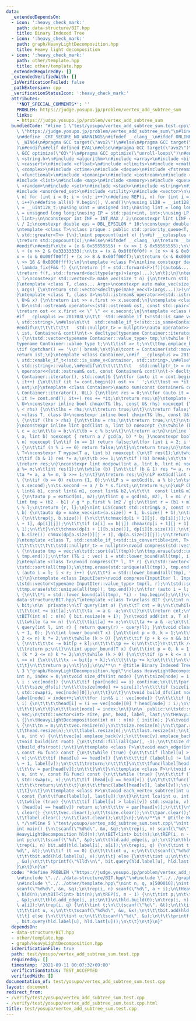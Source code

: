 ```yaml
---
data:
  _extendedDependsOn:
  - icon: ':heavy_check_mark:'
    path: data-structure/BIT.hpp
    title: Binary Indexed Tree
  - icon: ':heavy_check_mark:'
    path: graph/HeavyLightDecomposition.hpp
    title: Heavy light decomposition
  - icon: ':heavy_check_mark:'
    path: other/template.hpp
    title: other/template.hpp
  _extendedRequiredBy: []
  _extendedVerifiedWith: []
  _isVerificationFailed: false
  _pathExtension: cpp
  _verificationStatusIcon: ':heavy_check_mark:'
  attributes:
    '*NOT_SPECIAL_COMMENTS*': ''
    PROBLEM: https://judge.yosupo.jp/problem/vertex_add_subtree_sum
    links:
    - https://judge.yosupo.jp/problem/vertex_add_subtree_sum
  bundledCode: "#line 1 \"test/yosupo/vertex_add_subtree_sum.test.cpp\"\n#define PROBLEM\
    \ \"https://judge.yosupo.jp/problem/vertex_add_subtree_sum\"\n#line 2 \"other/template.hpp\"\
    \n#define _CRT_SECURE_NO_WARNINGS\n#ifndef __clang__\n#ifdef ONLINE_JUDGE\n#ifdef\
    \ _WIN64\n#pragma GCC target(\"avx2\")\n#else\n#pragma GCC target(\"avx512f\"\
    )\n#endif\n#elif defined EVAL\n#else\n#pragma GCC target(\"avx2\")\n#endif\n#pragma\
    \ GCC optimize(\"O3\")\n#pragma GCC optimize(\"unroll-loops\")\n#endif\n#include\
    \ <string.h>\n#include <algorithm>\n#include <array>\n#include <bitset>\n#include\
    \ <cassert>\n#include <cfloat>\n#include <climits>\n#include <cmath>\n#include\
    \ <complex>\n#include <ctime>\n#include <deque>\n#include <fstream>\n#include\
    \ <functional>\n#include <iomanip>\n#include <iostream>\n#include <iterator>\n\
    #include <list>\n#include <map>\n#include <memory>\n#include <queue>\n#include\
    \ <random>\n#include <set>\n#include <stack>\n#include <string>\n#include <unordered_map>\n\
    #include <unordered_set>\n#include <utility>\n#include <vector>\n\n#define rep(i,\
    \ n) for (int i = 0; i < (n); i++)\n#define REP(i, n) for (int i = 1; i <= (n);\
    \ i++)\n#define all(V) V.begin(), V.end()\n\nusing i128 = __int128_t;\nusing u128\
    \ = __uint128_t;\nusing uint = unsigned int;\nusing lint = long long;\nusing ulint\
    \ = unsigned long long;\nusing IP = std::pair<int, int>;\nusing LP = std::pair<lint,\
    \ lint>;\n\nconstexpr int INF = INT_MAX / 2;\nconstexpr lint LINF = LLONG_MAX\
    \ / 2;\nconstexpr double eps = DBL_EPSILON * 10;\nconstexpr double PI = 3.141592653589793238462643383279;\n\
    \ntemplate <class T>\nclass prique : public std::priority_queue<T, std::vector<T>,\
    \ std::greater<T>> {\n};\nint popcount(uint x) {\n#if __cplusplus >= 202002L\n\
    \treturn std::popcount(x);\n#else\n#ifndef __clang__\n\treturn __builtin_popcount(x);\n\
    #endif\n#endif\n\tx = (x & 0x55555555) + (x >> 1 & 0x55555555);\n\tx = (x & 0x33333333)\
    \ + (x >> 2 & 0x33333333);\n\tx = (x & 0x0f0f0f0f) + (x >> 4 & 0x0f0f0f0f);\n\t\
    x = (x & 0x00ff00ff) + (x >> 8 & 0x00ff00ff);\n\treturn (x & 0x0000ffff) + (x\
    \ >> 16 & 0x0000ffff);\n}\ntemplate <class F>\ninline constexpr decltype(auto)\
    \ lambda_fix(F&& f) {\n\treturn [f = std::forward<F>(f)](auto&&... args) {\n\t\
    \treturn f(f, std::forward<decltype(args)>(args)...);\n\t};\n}\ntemplate <class\
    \ T>\nconstexpr std::vector<T> make_vec(size_t n) {\n\treturn std::vector<T>(n);\n\
    }\ntemplate <class T, class... Args>\nconstexpr auto make_vec(size_t n, Args&&...\
    \ args) {\n\treturn std::vector<decltype(make_vec<T>(args...))>(\n\t\tn, make_vec<T>(std::forward<Args>(args)...));\n\
    }\ntemplate <class T, class U>\nstd::istream& operator>>(std::istream& ist, std::pair<T,\
    \ U>& x) {\n\treturn ist >> x.first >> x.second;\n}\ntemplate <class T, class\
    \ U>\nstd::ostream& operator<<(std::ostream& ost, const std::pair<T, U>& x) {\n\
    \treturn ost << x.first << \" \" << x.second;\n}\ntemplate <class Container,\n\
    #if __cplusplus >= 201703L\n\t\t  std::enable_if_t<!std::is_same_v<Container,\
    \ std::string>,\n#else\n\t\t  std::enable_if_t<!std::is_same<Container, std::string>::value,\n\
    #endif\n\t\t\t\t\t\t   std::nullptr_t> = nullptr>\nauto operator>>(std::istream&\
    \ ist, Container& cont)\n\t-> decltype(typename Container::iterator(), std::cin)&\
    \ {\n\tstd::vector<typename Container::value_type> tmp;\n\twhile (true) {\n\t\t\
    typename Container::value_type t;\n\t\tist >> t;\n\t\ttmp.emplace_back(t);\n\t\
    \tif (getchar() == '\\n') break;\n\t}\n\tcont = Container(std::move(tmp));\n\t\
    return ist;\n}\ntemplate <class Container,\n#if __cplusplus >= 201703L\n\t\t \
    \ std::enable_if_t<!std::is_same_v<Container, std::string>,\n#else\n\t\t  std::enable_if_t<!std::is_same<Container,\
    \ std::string>::value,\n#endif\n\t\t\t\t\t\t   std::nullptr_t> = nullptr>\nauto\
    \ operator<<(std::ostream& ost, const Container& cont)\n\t-> decltype(typename\
    \ Container::iterator(), std::cout)& {\n\tfor (auto it = cont.begin(); it != cont.end();\
    \ it++) {\n\t\tif (it != cont.begin()) ost << ' ';\n\t\tost << *it;\n\t}\n\treturn\
    \ ost;\n}\ntemplate <class Container>\nauto sum(const Container& cont)\n\t-> decltype(typename\
    \ Container::iterator(), 0LL) {\n\tlint res = 0;\n\tfor (auto it = cont.begin();\
    \ it != cont.end(); it++) res += *it;\n\treturn res;\n}\ntemplate <class T, class\
    \ U>\nconstexpr inline bool chmax(T& lhs, const U& rhs) noexcept {\n\tif (lhs\
    \ < rhs) {\n\t\tlhs = rhs;\n\t\treturn true;\n\t}\n\treturn false;\n}\ntemplate\
    \ <class T, class U>\nconstexpr inline bool chmin(T& lhs, const U& rhs) noexcept\
    \ {\n\tif (lhs > rhs) {\n\t\tlhs = rhs;\n\t\treturn true;\n\t}\n\treturn false;\n\
    }\nconstexpr inline lint gcd(lint a, lint b) noexcept {\n\twhile (b) {\n\t\tlint\
    \ c = a;\n\t\ta = b;\n\t\tb = c % b;\n\t}\n\treturn a;\n}\ninline lint lcm(lint\
    \ a, lint b) noexcept { return a / gcd(a, b) * b; }\nconstexpr bool isprime(lint\
    \ n) noexcept {\n\tif (n == 1) return false;\n\tfor (int i = 2; i * i <= n; i++)\
    \ {\n\t\tif (n % i == 0) return false;\n\t}\n\treturn true;\n}\ntemplate <class\
    \ T>\nconstexpr T mypow(T a, lint b) noexcept {\n\tT res(1);\n\twhile (true) {\n\
    \t\tif (b & 1) res *= a;\n\t\tb >>= 1;\n\t\tif (!b) break;\n\t\ta *= a;\n\t}\n\
    \treturn res;\n}\nconstexpr lint modpow(lint a, lint b, lint m) noexcept {\n\t\
    a %= m;\n\tlint res(1);\n\twhile (b) {\n\t\tif (b & 1) res *= a, res %= m;\n\t\
    \ta *= a, a %= m, b >>= 1;\n\t}\n\treturn res;\n}\nLP extGcd(lint a, lint b) noexcept\
    \ {\n\tif (b == 0) return {1, 0};\n\tLP s = extGcd(b, a % b);\n\tstd::swap(s.first,\
    \ s.second);\n\ts.second -= a / b * s.first;\n\treturn s;\n}\nLP ChineseRem(const\
    \ lint& b1, const lint& m1, const lint& b2,\n\t\t\t  const lint& m2) noexcept\
    \ {\n\tauto p = extGcd(m1, m2);\n\tlint g = gcd(m1, m2), l = m1 / g * m2;\n\t\
    lint tmp = (b2 - b1) / g * p.first % (m2 / g);\n\tlint r = (b1 + m1 * tmp + l)\
    \ % l;\n\treturn {r, l};\n}\nint LCS(const std::string& a, const std::string&\
    \ b) {\n\tauto dp = make_vec<int>(a.size() + 1, b.size() + 1);\n\trep(i, a.size())\
    \ {\n\t\trep(j, b.size()) {\n\t\t\tchmax(dp[i + 1][j], dp[i][j]);\n\t\t\tchmax(dp[i][j\
    \ + 1], dp[i][j]);\n\t\t\tif (a[i] == b[j]) chmax(dp[i + 1][j + 1], dp[i][j] +\
    \ 1);\n\t\t}\n\t\tchmax(dp[i + 1][b.size()], dp[i][b.size()]);\n\t}\n\trep(j,\
    \ b.size()) chmax(dp[a.size()][j + 1], dp[a.size()][j]);\n\treturn dp[a.size()][b.size()];\n\
    }\ntemplate <class T, std::enable_if_t<std::is_convertible<int, T>::value,\n\t\
    \t\t\t\t\t\t\t\tstd::nullptr_t> = nullptr>\nvoid compress(std::vector<T>& vec)\
    \ {\n\tauto tmp = vec;\n\tstd::sort(all(tmp));\n\ttmp.erase(std::unique(all(tmp)),\
    \ tmp.end());\n\tfor (T& i : vec) i = std::lower_bound(all(tmp), i) - tmp.begin();\n\
    }\ntemplate <class T>\nvoid compress(T* l, T* r) {\n\tstd::vector<T> tmp(l, r);\n\
    \tstd::sort(all(tmp));\n\ttmp.erase(std::unique(all(tmp)), tmp.end());\n\tfor\
    \ (auto i = l; i < r; i++) {\n\t\t*i = std::lower_bound(all(tmp), *i) - tmp.begin();\n\
    \t}\n}\ntemplate <class InputIter>\nvoid compress(InputIter l, InputIter r) {\n\
    \tstd::vector<typename InputIter::value_type> tmp(l, r);\n\tstd::sort(all(tmp));\n\
    \ttmp.erase(std::unique(all(tmp)), tmp.end());\n\tfor (auto i = l; i < r; i++)\
    \ {\n\t\t*i = std::lower_bound(all(tmp), *i) - tmp.begin();\n\t}\n}\n#line 3 \"\
    data-structure/BIT.hpp\"\ntemplate <class T>\nclass BIT {\n\tint n;\n\tstd::vector<T>\
    \ bit;\n\n  private:\n\tT query(int a) {\n\t\tT cnt = 0;\n\t\twhile (a > 0) {\n\
    \t\t\tcnt += bit[a];\n\t\t\ta -= a & -a;\n\t\t}\n\t\treturn cnt;\n\t}\n\n  public:\n\
    \tBIT(int n) : n(n) { bit.resize(n + 1); }\n\tvoid add(int a, T x) {\n\t\ta++;\n\
    \t\twhile (a <= n) {\n\t\t\tbit[a] += x;\n\t\t\ta += a & -a;\n\t\t}\n\t}\n\tT\
    \ query(int l, int r) { return query(r) - query(l); }\n\tvoid clear() { bit.assign(n\
    \ + 1, 0); }\n\tint lower_bound(T x) {\n\t\tint p = 0, k = 1;\n\t\twhile (k *\
    \ 2 <= n) k *= 2;\n\t\twhile (k > 0) {\n\t\t\tif (p + k <= n && bit[p + k] < x)\
    \ {\n\t\t\t\tx -= bit[p + k];\n\t\t\t\tp += k;\n\t\t\t}\n\t\t\tk /= 2;\n\t\t}\n\
    \t\treturn p;\n\t}\n\tint upper_bound(T x) {\n\t\tint p = 0, k = 1;\n\t\twhile\
    \ (k * 2 <= n) k *= 2;\n\t\twhile (k > 0) {\n\t\t\tif (p + k <= n && bit[p + k]\
    \ <= x) {\n\t\t\t\tx -= bit[p + k];\n\t\t\t\tp += k;\n\t\t\t}\n\t\t\tk /= 2;\n\
    \t\t}\n\t\treturn p;\n\t}\n};\n\n/**\n * @title Binary Indexed Tree\n */\n#line\
    \ 3 \"graph/HeavyLightDecomposition.hpp\"\nclass HeavyLightDecomposition {\n\t\
    int n, index = 0;\n\tvoid size_dfs(int node) {\n\t\tsize[node] = 1;\n\t\tfor (int&\
    \ i : vec[node]) {\n\t\t\tif (par[node] == i) continue;\n\t\t\tpar[i] = node;\n\
    \t\t\tsize_dfs(i);\n\t\t\tsize[node] += size[i];\n\t\t\tif (size[i] > size[vec[node][0]])\
    \ std::swap(i, vec[node][0]);\n\t\t}\n\t}\n\tvoid build_dfs(int node) {\n\t\t\
    label[node] = index++;\n\t\tfor (int& i : vec[node]) {\n\t\t\tif (par[node] !=\
    \ i) {\n\t\t\t\thead[i] = (i == vec[node][0] ? head[node] : i);\n\t\t\t\tbuild_dfs(i);\n\
    \t\t\t}\n\t\t}\n\t\tlast[node] = index;\n\t}\n\n  public:\n\tstd::vector<std::vector<int>>\
    \ vec;\n\tstd::vector<int> size, par, head, label, last;\n\tHeavyLightDecomposition()\
    \ {}\n\tHeavyLightDecomposition(int m) : n(m) { init(n); }\n\tvoid init(int m)\
    \ {\n\t\tn = m;\n\t\tvec.resize(n);\n\t\tsize.resize(n);\n\t\tpar.resize(n);\n\
    \t\thead.resize(n);\n\t\tlabel.resize(n);\n\t\tlast.resize(n);\n\t}\n\tvoid add_edge(int\
    \ u, int v) {\n\t\tvec[u].emplace_back(v);\n\t\tvec[v].emplace_back(u);\n\t}\n\
    \tvoid build(int root) {\n\t\tstd::fill(all(par), -1);\n\t\tsize_dfs(root);\n\t\
    \tbuild_dfs(root);\n\t}\n\ttemplate <class F>\n\tvoid each_edge(int u, int v,\
    \ const F& func) const {\n\t\twhile (true) {\n\t\t\tif (label[u] > label[v]) std::swap(u,\
    \ v);\n\t\t\tif (head[u] == head[v]) {\n\t\t\t\tif (label[u] != label[v]) func(label[u]\
    \ + 1, label[v]);\n\t\t\t\treturn;\n\t\t\t}\n\t\t\tfunc(label[head[v]], label[v]);\n\
    \t\t\tv = par[head[v]];\n\t\t}\n\t}\n\ttemplate <class F>\n\tvoid each_vertex(int\
    \ u, int v, const F& func) const {\n\t\twhile (true) {\n\t\t\tif (label[u] > label[v])\
    \ std::swap(u, v);\n\t\t\tif (head[u] == head[v]) {\n\t\t\t\tfunc(label[u], label[v]);\n\
    \t\t\t\treturn;\n\t\t\t}\n\t\t\tfunc(label[head[v]], label[v]);\n\t\t\tv = par[head[v]];\n\
    \t\t}\n\t}\n\ttemplate <class F>\n\tvoid each_vertex_subtree(int u, const F& func)\
    \ const {\n\t\tfunc(label[u], last[u]);\n\t}\n\tint lca(int u, int v) const {\n\
    \t\twhile (true) {\n\t\t\tif (label[u] > label[v]) std::swap(u, v);\n\t\t\tif\
    \ (head[u] == head[v]) return u;\n\t\t\tv = par[head[v]];\n\t\t}\n\t}\n\tvoid\
    \ clear() {\n\t\tvec.clear();\n\t\tsize.clear();\n\t\tpar.clear();\n\t\thead.clear();\n\
    \t\tlabel.clear();\n\t\tlast.clear();\n\t}\n};\n\n/**\n * @title Heavy light decomposition\n\
    \ */\n#line 5 \"test/yosupo/vertex_add_subtree_sum.test.cpp\"\nint n, q, a[500010];\n\
    int main() {\n\tscanf(\"%d%d\", &n, &q);\n\trep(i, n) scanf(\"%d\", a + i);\n\t\
    HeavyLightDecomposition hld(n);\n\tBIT<lint> bit(n);\n\tREP(i, n - 1) {\n\t\t\
    int p;\n\t\tscanf(\"%d\", &p);\n\t\thld.add_edge(i, p);\n\t}\n\thld.build(0);\n\
    \trep(i, n) bit.add(hld.label[i], a[i]);\n\trep(i, q) {\n\t\tint t;\n\t\tscanf(\"\
    %d\", &t);\n\t\tif (t == 0) {\n\t\t\tint u, x;\n\t\t\tscanf(\"%d%d\", &u, &x);\n\
    \t\t\tbit.add(hld.label[u], x);\n\t\t} else {\n\t\t\tint u;\n\t\t\tscanf(\"%d\"\
    , &u);\n\t\t\tprintf(\"%lld\\n\", bit.query(hld.label[u], hld.last[u]));\n\t\t\
    }\n\t}\n}\n"
  code: "#define PROBLEM \"https://judge.yosupo.jp/problem/vertex_add_subtree_sum\"\
    \n#include \"../../data-structure/BIT.hpp\"\n#include \"../../graph/HeavyLightDecomposition.hpp\"\
    \n#include \"../../other/template.hpp\"\nint n, q, a[500010];\nint main() {\n\t\
    scanf(\"%d%d\", &n, &q);\n\trep(i, n) scanf(\"%d\", a + i);\n\tHeavyLightDecomposition\
    \ hld(n);\n\tBIT<lint> bit(n);\n\tREP(i, n - 1) {\n\t\tint p;\n\t\tscanf(\"%d\"\
    , &p);\n\t\thld.add_edge(i, p);\n\t}\n\thld.build(0);\n\trep(i, n) bit.add(hld.label[i],\
    \ a[i]);\n\trep(i, q) {\n\t\tint t;\n\t\tscanf(\"%d\", &t);\n\t\tif (t == 0) {\n\
    \t\t\tint u, x;\n\t\t\tscanf(\"%d%d\", &u, &x);\n\t\t\tbit.add(hld.label[u], x);\n\
    \t\t} else {\n\t\t\tint u;\n\t\t\tscanf(\"%d\", &u);\n\t\t\tprintf(\"%lld\\n\"\
    , bit.query(hld.label[u], hld.last[u]));\n\t\t}\n\t}\n}"
  dependsOn:
  - data-structure/BIT.hpp
  - other/template.hpp
  - graph/HeavyLightDecomposition.hpp
  isVerificationFile: true
  path: test/yosupo/vertex_add_subtree_sum.test.cpp
  requiredBy: []
  timestamp: '2021-09-11 00:07:32+09:00'
  verificationStatus: TEST_ACCEPTED
  verifiedWith: []
documentation_of: test/yosupo/vertex_add_subtree_sum.test.cpp
layout: document
redirect_from:
- /verify/test/yosupo/vertex_add_subtree_sum.test.cpp
- /verify/test/yosupo/vertex_add_subtree_sum.test.cpp.html
title: test/yosupo/vertex_add_subtree_sum.test.cpp
---
```

